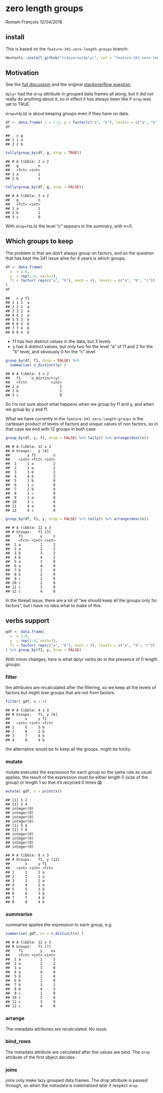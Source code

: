 zero length groups
================
Romain François
12/04/2018

## install

This is based on the `feature-341-zero-length-groups`
branch:

``` r
devtools::install_github("tidyverse/dplyr", ref = "feature-341-zero-length-groups")
```

## Motivation

See the [full discussion](https://github.com/tidyverse/dplyr/issues/341)
and the original [stackoverflow
question](http://stackoverflow.com/questions/22523131).

`dplyr` had the `drop` attribute in grouped data frames all along, but
it did not really do anything about it, so in effect it has always been
like if `drop` was set to TRUE.

`drop=FALSE` is about keeping groups even if they have no
data.

``` r
df <- data.frame( x = 1:2, g = factor(c("a", "b"), levels = c("a", "b", "c")))
df
```

    ##   x g
    ## 1 1 a
    ## 2 2 b

``` r
tally(group_by(df, g, drop = TRUE))
```

    ## # A tibble: 2 x 2
    ##   g         n
    ##   <fct> <int>
    ## 1 a         1
    ## 2 b         1

``` r
tally(group_by(df, g, drop = FALSE))
```

    ## # A tibble: 3 x 2
    ##   g         n
    ##   <fct> <int>
    ## 1 a         1
    ## 2 b         1
    ## 3 c         0

With `drop=FALSE` the level “c” appears in the summary, with n=0.

## Which groups to keep

The problem is that we don’t always group on factors, and so the
question that has kept the 341 issue alive for 4 years is which groups.

``` r
df <- data.frame( 
  x  = 1:8,
  y  = rep(1:4, each=2),
  f1 = factor( rep(c("a", "b"), each = 4), levels = c("a", "b", "c")) 
)
df
```

    ##   x y f1
    ## 1 1 1  a
    ## 2 2 1  a
    ## 3 3 2  a
    ## 4 4 2  a
    ## 5 5 3  b
    ## 6 6 3  b
    ## 7 7 4  b
    ## 8 8 4  b

  - f1 has two distinct values in the data, but 3 levels
  - y has 4 distinct values, but only two for the level “a” of f1 and 2
    for the “b” level, and obviously 0 for the “c” level

<!-- end list -->

``` r
group_by(df, f1, drop = FALSE) %>% 
  summarise( n_distinct(y) )
```

    ## # A tibble: 3 x 2
    ##   f1    `n_distinct(y)`
    ##   <fct>           <int>
    ## 1 a                   2
    ## 2 b                   2
    ## 3 c                   0

So I’m not sure about what happens when we group by f1 and y, and when
we group by y and f1.

What we have currently in the `feature-341-zero-length-groups` is the
cartesian product of levels of factors and unique values of non factors,
so in that case we end with 12 groups in both case

``` r
group_by(df, y, f1, drop = FALSE) %>% tally() %>% arrange(desc(n))
```

    ## # A tibble: 12 x 3
    ## # Groups:   y [4]
    ##        y f1        n
    ##    <int> <fct> <int>
    ##  1     1 a         2
    ##  2     2 a         2
    ##  3     3 b         2
    ##  4     4 b         2
    ##  5     1 b         0
    ##  6     1 c         0
    ##  7     2 b         0
    ##  8     2 c         0
    ##  9     3 a         0
    ## 10     3 c         0
    ## 11     4 a         0
    ## 12     4 c         0

``` r
group_by(df, f1, y, drop = FALSE) %>% tally() %>% arrange(desc(n))
```

    ## # A tibble: 12 x 3
    ## # Groups:   f1 [3]
    ##    f1        y     n
    ##    <fct> <int> <int>
    ##  1 a         1     2
    ##  2 a         2     2
    ##  3 b         3     2
    ##  4 b         4     2
    ##  5 a         3     0
    ##  6 a         4     0
    ##  7 b         1     0
    ##  8 b         2     0
    ##  9 c         1     0
    ## 10 c         2     0
    ## 11 c         3     0
    ## 12 c         4     0

In the thread issue, there are a lot of “we should keep all the groups
only for factors”, but I have no idea what to make of this.

## verbs support

``` r
gdf <- data.frame( 
  x  = 1:8,
  y  = rep(1:4, each=2),
  f1 = factor( rep(c("a", "b"), each = 4), levels = c("a", "b", "c")) 
) %>% group_by(f1, y, drop = FALSE)
```

With minor changes, here is what dplyr verbs do in the presence of 0
length groups:

### filter

the attributes are recalculated after the filtering, so we keep all the
levels of factors but might lose groups that are not from factors.

``` r
filter( gdf, x > 4)
```

    ## # A tibble: 4 x 3
    ## # Groups:   f1, y [6]
    ##       x     y f1   
    ##   <int> <int> <fct>
    ## 1     5     3 b    
    ## 2     6     3 b    
    ## 3     7     4 b    
    ## 4     8     4 b

the alternative would be to keep all the groups. might be tricky.

### mutate

mutate executes the expression for each group so the same rule as usual
applies, the result of the expression must be either length 0 (size of
the group) or length 1 so that it’s recycled 0 times 😱

``` r
mutate( gdf, x = print(x))
```

    ## [1] 1 2
    ## [1] 3 4
    ## integer(0)
    ## integer(0)
    ## integer(0)
    ## integer(0)
    ## [1] 5 6
    ## [1] 7 8
    ## integer(0)
    ## integer(0)
    ## integer(0)
    ## integer(0)

    ## # A tibble: 8 x 3
    ## # Groups:   f1, y [12]
    ##       x     y f1   
    ##   <int> <int> <fct>
    ## 1     1     1 a    
    ## 2     2     1 a    
    ## 3     3     2 a    
    ## 4     4     2 a    
    ## 5     5     3 b    
    ## 6     6     3 b    
    ## 7     7     4 b    
    ## 8     8     4 b

### summarise

summarise applies the expression to each group, e.g.

``` r
summarise( gdf, nx = n_distinct(x) )
```

    ## # A tibble: 12 x 3
    ## # Groups:   f1 [?]
    ##    f1        y    nx
    ##    <fct> <int> <int>
    ##  1 a         1     2
    ##  2 a         2     2
    ##  3 a         3     0
    ##  4 a         4     0
    ##  5 b         1     0
    ##  6 b         2     0
    ##  7 b         3     2
    ##  8 b         4     2
    ##  9 c         1     0
    ## 10 c         2     0
    ## 11 c         3     0
    ## 12 c         4     0

### arrange

The metadata attributes are recalculated. No issue.

### bind\_rows

The metadata attribute are calculated after the values are bind. The
`drop` attribute of the first object decides.

### joins

joins only make lazy grouped data frames. The drop attribute is passed
through, so when the metadata is materialised later it respect `drop`.
